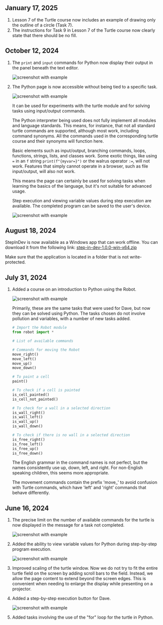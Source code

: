 ## January 17, 2025
1. Lesson 7 of the Turtle course now includes an example of drawing only the outline of a circle (Task 7).
2. The instructions for Task 9 in Lesson 7 of the Turtle course now clearly state that there should be no fill.

## October 12, 2024

1. The `print` and `input` commands for Python now display their output in the panel beneath the text editor.

   ![screenshot with example](2024-10-12/console.png)

2. The Python page is now accessible without being tied to a specific task.

   ![screenshot with example](2024-10-12/python.png)

   It can be used for experiments with the turtle module and for solving tasks using input/output commands.

   The Python interpreter being used does not fully implement all modules and language standards. This means, for instance, that not all standard turtle commands are supported, although most work, including command synonyms. All the commands used in the corresponding turtle course and their synonyms will function here.

   Basic elements such as input/output, branching commands, loops, functions, strings, lists, and classes work. Some exotic things, like using `=` in an `f` string `print(f"{myvar=}")` or the walrus operator `:=`, will not work. Features that simply cannot operate in a browser, such as file input/output, will also not work.

   This means the page can certainly be used for solving tasks when learning the basics of the language, but it's not suitable for advanced usage.

   Step execution and viewing variable values during step execution are available. The completed program can be saved to the user's device.

   ![screenshot with example](2024-10-12/debug_save.png)

## August 18, 2024

StepInDev is now available as a Windows app that can work offline.
You can download it from the following link:
[step-in-dev-1.0.0-win-x64.zip](https://github.com/step-in-dev/release/releases/download/1.0.0/step-in-dev-1.0.0-win-x64.zip)

Make sure that the application is located in a folder that is not write-protected.

## July 31, 2024

1. Added a course on an introduction to Python using the Robot.

    ![screenshot with example](2024-07-31/new-course.png)

    Primarily, these are the same tasks that were used for Dave, but now they can be solved using Python.
    The tasks chosen do not involve pollution and variables, with a number of new tasks added.

    ```python
    # Import the Robot module
    from robot import *

    # List of available commands

    # Commands for moving the Robot
    move_right()
    move_left()
    move_up()
    move_down()
    
    # To paint a cell
    paint()

    # To check if a cell is painted
    is_cell_painted()
    is_cell_not_painted()

    # To check for a wall in a selected direction
    is_wall_right()
    is_wall_left()
    is_wall_up()
    is_wall_down()
    
    # To check if there is no wall in a selected direction
    is_free_right()
    is_free_left()
    is_free_up()
    is_free_down()
    ```

    The English grammar in the command names is not perfect, but the names consistently use up, down, left, and right.
    For non-English speaking children, this seems more appropriate.

    The movement commands contain the prefix 'move_' to avoid confusion with Turtle commands, which have 'left' and 'right' commands that behave differently.
## June 16, 2024

1. The precise limit on the number of available commands for the turtle is now displayed in the message for a task not completed.

    ![screenshot with example](2024-06-16/command-restriction.png)
2. Added the ability to view variable values for Python during step-by-step program execution.

    ![screenshot with example](2024-06-16/debugger-added.png)
3. Improved scaling of the turtle window. Now we do not try to fit the entire turtle field on the screen by adding scroll bars to the field. Instead, we allow the page content to extend beyond the screen edges. This is convenient when needing to enlarge the display while presenting on a projector.
4. Added a step-by-step execution button for Dave.
 
    ![screenshot with example](2024-06-16/dave-debugging.png)
5. Added tasks involving the use of the "for" loop for the turtle in Python.
